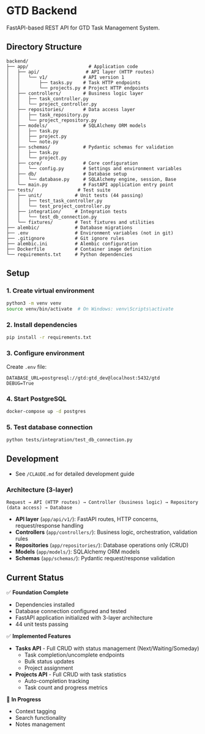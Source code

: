 # GTD Backend

FastAPI-based REST API for GTD Task Management System.

## Directory Structure

```
backend/
├── app/                      # Application code
│   ├── api/                 # API layer (HTTP routes)
│   │   └── v1/             # API version 1
│   │       ├── tasks.py    # Task HTTP endpoints
│   │       └── projects.py # Project HTTP endpoints
│   ├── controllers/        # Business logic layer
│   │   ├── task_controller.py
│   │   └── project_controller.py
│   ├── repositories/       # Data access layer
│   │   ├── task_repository.py
│   │   └── project_repository.py
│   ├── models/             # SQLAlchemy ORM models
│   │   ├── task.py
│   │   ├── project.py
│   │   └── note.py
│   ├── schemas/            # Pydantic schemas for validation
│   │   ├── task.py
│   │   └── project.py
│   ├── core/               # Core configuration
│   │   └── config.py       # Settings and environment variables
│   ├── db/                 # Database setup
│   │   └── database.py     # SQLAlchemy engine, session, Base
│   └── main.py             # FastAPI application entry point
├── tests/                # Test suite
│   ├── unit/            # Unit tests (44 passing)
│   │   ├── test_task_controller.py
│   │   └── test_project_controller.py
│   ├── integration/     # Integration tests
│   │   └── test_db_connection.py
│   └── fixtures/        # Test fixtures and utilities
├── alembic/             # Database migrations
├── .env                 # Environment variables (not in git)
├── .gitignore           # Git ignore rules
├── alembic.ini          # Alembic configuration
├── Dockerfile           # Container image definition
└── requirements.txt     # Python dependencies
```

## Setup

### 1. Create virtual environment
```bash
python3 -m venv venv
source venv/bin/activate  # On Windows: venv\Scripts\activate
```

### 2. Install dependencies
```bash
pip install -r requirements.txt
```

### 3. Configure environment
Create `.env` file:
```
DATABASE_URL=postgresql://gtd:gtd_dev@localhost:5432/gtd
DEBUG=True
```

### 4. Start PostgreSQL
```bash
docker-compose up -d postgres
```

### 5. Test database connection
```bash
python tests/integration/test_db_connection.py
```

## Development

- See `/CLAUDE.md` for detailed development guide

### Architecture (3-layer)
```
Request → API (HTTP routes) → Controller (business logic) → Repository (data access) → Database
```

- **API layer** (`app/api/v1/`): FastAPI routes, HTTP concerns, request/response handling
- **Controllers** (`app/controllers/`): Business logic, orchestration, validation rules
- **Repositories** (`app/repositories/`): Database operations only (CRUD)
- **Models** (`app/models/`): SQLAlchemy ORM models
- **Schemas** (`app/schemas/`): Pydantic request/response validation

## Current Status

✅ **Foundation Complete**
- Dependencies installed
- Database connection configured and tested
- FastAPI application initialized with 3-layer architecture
- 44 unit tests passing

✅ **Implemented Features**
- **Tasks API** - Full CRUD with status management (Next/Waiting/Someday)
  - Task completion/uncomplete endpoints
  - Bulk status updates
  - Project assignment
- **Projects API** - Full CRUD with task statistics
  - Auto-completion tracking
  - Task count and progress metrics

🚧 **In Progress**
- Context tagging
- Search functionality
- Notes management
